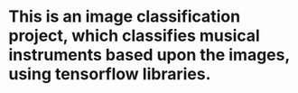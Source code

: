 # This is an image classification project, which classifies musical instruments based upon the images, using tensorflow libraries.
